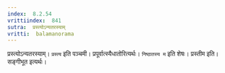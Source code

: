 ```yaml
---
index:  8.2.54
vrittiindex:  841
sutra:  प्रस्त्योऽन्यतरस्याम्
vritti:  balamanorama 
---
```


प्रस्त्योऽन्यतरस्याम्। `प्रस्त्य` इति पञ्चमी। प्रपूर्वात्स्यैधातोरित्यर्थः। `निष्ठातस्य म` इति शेषः। प्रस्तीम इति। सङ्गीभूत इत्यर्थः। 

